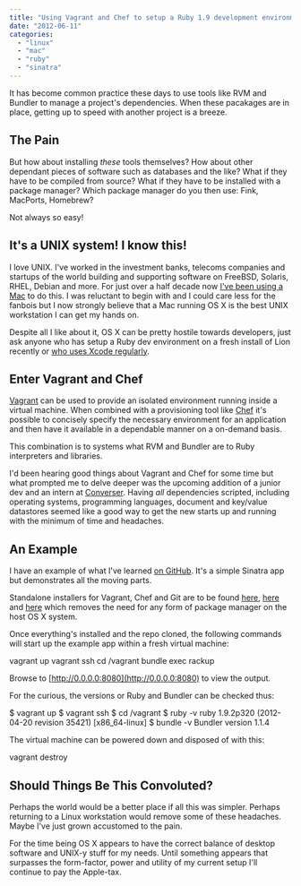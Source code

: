 ```yaml
---
title: "Using Vagrant and Chef to setup a Ruby 1.9 development environment including RVM and Bundler"
date: "2012-06-11"
categories: 
  - "linux"
  - "mac"
  - "ruby"
  - "sinatra"
---
```


It has become common practice these days to use tools like RVM and Bundler to manage a project's dependencies. When these pacakages are in place, getting up to speed with another project is a breeze.

## The Pain

But how about installing _these_ tools themselves? How about other dependant pieces of software such as databases and the like? What if they have to be compiled from source? What if they have to be installed with a package manager? Which package manager do you then use: Fink, MacPorts, Homebrew?

Not always so easy!

## It's a UNIX system! I know this!

I love UNIX. I've worked in the investment banks, telecoms companies and startups of the world building and supporting software on FreeBSD, Solaris, RHEL, Debian and more. For just over a half decade now [I've been using a Mac](/2007/03/23/new-workspace/) to do this. I was reluctant to begin with and I could care less for the fanbois but I now strongly believe that a Mac running OS X is the best UNIX workstation I can get my hands on.

Despite all I like about it, OS X can be pretty hostile towards developers, just ask anyone who has setup a Ruby dev environment on a fresh install of Lion recently or [who uses Xcode regularly](http://www.textfromxcode.com/).

## Enter Vagrant and Chef

[Vagrant](http://vagrantup.com) can be used to provide an isolated environment running inside a virtual machine. When combined with a provisioning tool like [Chef](http://www.opscode.com/chef/) it's possible to concisely specify the necessary environment for an application and then have it available in a dependable manner on a on-demand basis.

This combination is to systems what RVM and Bundler are to Ruby interpreters and libraries.

I'd been hearing good things about Vagrant and Chef for some time but what prompted me to delve deeper was the upcoming addition of a junior dev and an intern at [Converser](http://converser.io). Having _all_ dependencies scripted, including operating systems, programming languages, document and key/value datastores seemed like a good way to get the new starts up and running with the minimum of time and headaches.

## An Example

I have an example of what I've learned [on GitHub](https://github.com/stevenwilkin/vagrant-chef-rvm-bundler). It's a simple Sinatra app but demonstrates all the moving parts.

Standalone installers for Vagrant, Chef and Git are to be found [here](https://www.virtualbox.org/wiki/Downloads), [here](http://downloads.vagrantup.com/tags/v1.0.3) and [here](https://central.github.com/mac/latest) which removes the need for any form of package manager on the host OS X system.

Once everything's installed and the repo cloned, the following commands will start up the example app within a fresh virtual machine:

vagrant up
vagrant ssh
cd /vagrant
bundle exec rackup

Browse to [http://0.0.0.0:8080](http://0.0.0.0:8080) to view the output.

For the curious, the versions or Ruby and Bundler can be checked thus:

$ vagrant up
$ vagrant ssh
$ cd /vagrant
$ ruby -v
ruby 1.9.2p320 (2012-04-20 revision 35421) \[x86\_64-linux\]
$ bundle -v
Bundler version 1.1.4

The virtual machine can be powered down and disposed of with this:

vagrant destroy

## Should Things Be This Convoluted?

Perhaps the world would be a better place if all this was simpler. Perhaps returning to a Linux workstation would remove some of these headaches. Maybe I've just grown accustomed to the pain.

For the time being OS X appears to have the correct balance of desktop software and UNIX-y stuff for my needs. Until something appears that surpasses the form-factor, power and utility of my current setup I'll continue to pay the Apple-tax.
